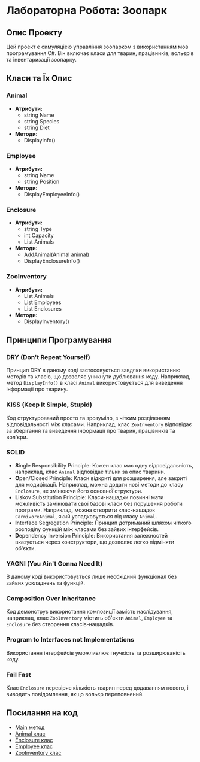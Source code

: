 # Лабораторна Робота: Зоопарк

## Опис Проекту
Цей проект є симуляцією управління зоопарком з використанням мов програмування C#. Він включає класи для тварин, працівників, вольєрів та інвентаризації зоопарку.

## Класи та Їх Опис
### Animal
- **Атрибути:**
  - string Name
  - string Species
  - string Diet
- **Методи:**
  - DisplayInfo()

### Employee
- **Атрибути:**
  - string Name
  - string Position
- **Методи:**
  - DisplayEmployeeInfo()

### Enclosure
- **Атрибути:**
  - string Type
  - int Capacity
  - List<Animal> Animals
- **Методи:**
  - AddAnimal(Animal animal)
  - DisplayEnclosureInfo()

### ZooInventory
- **Атрибути:**
  - List<Animal> Animals
  - List<Employee> Employees
  - List<Enclosure> Enclosures
- **Методи:**
  - DisplayInventory()

## Принципи Програмування
### DRY (Don't Repeat Yourself)
Принцип DRY в даному коді застосовується завдяки використанню методів та класів, що дозволяє уникнути дублювання коду. Наприклад, метод `DisplayInfo()` в класі `Animal` використовується для виведення інформації про тварину.

### KISS (Keep It Simple, Stupid)
Код структурований просто та зрозуміло, з чітким розділенням відповідальності між класами. Наприклад, клас `ZooInventory` відповідає за зберігання та виведення інформації про тварин, працівників та вол'єри.

### SOLID
- **S**ingle Responsibility Principle: Кожен клас має одну відповідальність, наприклад, клас `Animal` відповідає тільки за опис тварини.
- **O**pen/Closed Principle: Класи відкриті для розширення, але закриті для модифікації. Наприклад, можна додати нові методи до класу `Enclosure`, не змінюючи його основної структури.
- **L**iskov Substitution Principle: Класи-нащадки повинні мати можливість замінювати свої базові класи без порушення роботи програми. Наприклад, можна створити клас-нащадок `CarnivoreAnimal`, який успадковується від класу `Animal`.
- **I**nterface Segregation Principle: Принцип дотриманий шляхом чіткого розподілу функцій між класами без зайвих інтерфейсів.
- **D**ependency Inversion Principle: Використання залежностей вказується через конструктори, що дозволяє легко підміняти об'єкти.

### YAGNI (You Ain't Gonna Need It)
В даному коді використовується лише необхідний функціонал без зайвих ускладнень та функцій.

### Composition Over Inheritance
Код демонструє використання композиції замість наслідування, наприклад, клас `ZooInventory` містить об'єкти `Animal`, `Employee` та `Enclosure` без створення класів-нащадків.

### Program to Interfaces not Implementations
Використання інтерфейсів уможливлює гнучкість та розширюваність коду.

### Fail Fast
Клас `Enclosure` перевіряє кількість тварин перед додаванням нового, і виводить повідомлення, якщо вольєр переповнений.

## Посилання на код
- [Main метод](./Console/Program.cs#L10)
- [Animal клас](./GlobalClass/Animal.cs)
- [Enclosure клас](./GlobalClass/Enclosure.cs)
- [Employee клас](./GlobalClass/Employee.cs)
- [ZooInventory клас](./GlobalClass/ZooInventory.cs)
